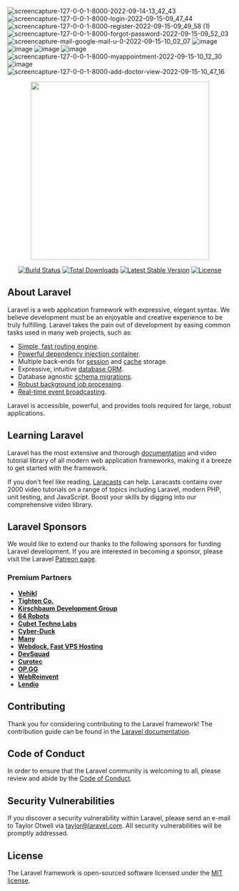 ![screencapture-127-0-0-1-8000-2022-09-14-13_42_43](https://user-images.githubusercontent.com/73254785/190092573-e6602bd5-1e46-489d-9e85-1431c1a4b473.png)
![screencapture-127-0-0-1-8000-login-2022-09-15-09_47_44](https://user-images.githubusercontent.com/73254785/190309688-da3e45e2-afd7-45bb-8113-438ccceb3a09.png)
![screencapture-127-0-0-1-8000-register-2022-09-15-09_49_58 (1)](https://user-images.githubusercontent.com/73254785/190309796-8b8a2044-22dd-4348-946a-01cb6adb9668.png)
![screencapture-127-0-0-1-8000-forgot-password-2022-09-15-09_52_03](https://user-images.githubusercontent.com/73254785/190310119-68bd035d-615c-48e7-a3eb-ca2db90d2026.png)
![screencapture-mail-google-mail-u-0-2022-09-15-10_02_07](https://user-images.githubusercontent.com/73254785/190311349-85a573f0-d127-48a5-83af-b814a2b6e18d.png)
![image](https://user-images.githubusercontent.com/73254785/190316104-5682a372-5c54-4dfb-aba7-985cfeac22b7.png)
![image](https://user-images.githubusercontent.com/73254785/190316260-1d85035a-5066-4616-84d0-d4b04e5dc183.png)
![image](https://user-images.githubusercontent.com/73254785/190311996-876932b4-d213-4be4-880b-6f3a5b03c228.png)
![image](https://user-images.githubusercontent.com/73254785/190312317-689c855f-9bda-4037-b295-3c56d1bca8d9.png)
![screencapture-127-0-0-1-8000-myappointment-2022-09-15-10_12_30](https://user-images.githubusercontent.com/73254785/190312478-3b83a936-6e84-42c4-a577-14ffe82828b6.png)
![image](https://user-images.githubusercontent.com/73254785/190316616-0d991f34-6ad2-4559-8f2d-16cf32bb54ab.png)
![screencapture-127-0-0-1-8000-add-doctor-view-2022-09-15-10_47_16](https://user-images.githubusercontent.com/73254785/190316845-84d1f7a0-b0de-4f7a-ac3a-0d33e7a47aee.png)




<p align="center"><a href="https://laravel.com" target="_blank"><img src="https://raw.githubusercontent.com/laravel/art/master/logo-lockup/5%20SVG/2%20CMYK/1%20Full%20Color/laravel-logolockup-cmyk-red.svg" width="400"></a></p>

<p align="center">
<a href="https://travis-ci.org/laravel/framework"><img src="https://travis-ci.org/laravel/framework.svg" alt="Build Status"></a>
<a href="https://packagist.org/packages/laravel/framework"><img src="https://img.shields.io/packagist/dt/laravel/framework" alt="Total Downloads"></a>
<a href="https://packagist.org/packages/laravel/framework"><img src="https://img.shields.io/packagist/v/laravel/framework" alt="Latest Stable Version"></a>
<a href="https://packagist.org/packages/laravel/framework"><img src="https://img.shields.io/packagist/l/laravel/framework" alt="License"></a>
</p>

## About Laravel

Laravel is a web application framework with expressive, elegant syntax. We believe development must be an enjoyable and creative experience to be truly fulfilling. Laravel takes the pain out of development by easing common tasks used in many web projects, such as:

- [Simple, fast routing engine](https://laravel.com/docs/routing).
- [Powerful dependency injection container](https://laravel.com/docs/container).
- Multiple back-ends for [session](https://laravel.com/docs/session) and [cache](https://laravel.com/docs/cache) storage.
- Expressive, intuitive [database ORM](https://laravel.com/docs/eloquent).
- Database agnostic [schema migrations](https://laravel.com/docs/migrations).
- [Robust background job processing](https://laravel.com/docs/queues).
- [Real-time event broadcasting](https://laravel.com/docs/broadcasting).

Laravel is accessible, powerful, and provides tools required for large, robust applications.

## Learning Laravel

Laravel has the most extensive and thorough [documentation](https://laravel.com/docs) and video tutorial library of all modern web application frameworks, making it a breeze to get started with the framework.

If you don't feel like reading, [Laracasts](https://laracasts.com) can help. Laracasts contains over 2000 video tutorials on a range of topics including Laravel, modern PHP, unit testing, and JavaScript. Boost your skills by digging into our comprehensive video library.

## Laravel Sponsors

We would like to extend our thanks to the following sponsors for funding Laravel development. If you are interested in becoming a sponsor, please visit the Laravel [Patreon page](https://patreon.com/taylorotwell).

### Premium Partners

- **[Vehikl](https://vehikl.com/)**
- **[Tighten Co.](https://tighten.co)**
- **[Kirschbaum Development Group](https://kirschbaumdevelopment.com)**
- **[64 Robots](https://64robots.com)**
- **[Cubet Techno Labs](https://cubettech.com)**
- **[Cyber-Duck](https://cyber-duck.co.uk)**
- **[Many](https://www.many.co.uk)**
- **[Webdock, Fast VPS Hosting](https://www.webdock.io/en)**
- **[DevSquad](https://devsquad.com)**
- **[Curotec](https://www.curotec.com/services/technologies/laravel/)**
- **[OP.GG](https://op.gg)**
- **[WebReinvent](https://webreinvent.com/?utm_source=laravel&utm_medium=github&utm_campaign=patreon-sponsors)**
- **[Lendio](https://lendio.com)**

## Contributing

Thank you for considering contributing to the Laravel framework! The contribution guide can be found in the [Laravel documentation](https://laravel.com/docs/contributions).

## Code of Conduct

In order to ensure that the Laravel community is welcoming to all, please review and abide by the [Code of Conduct](https://laravel.com/docs/contributions#code-of-conduct).

## Security Vulnerabilities

If you discover a security vulnerability within Laravel, please send an e-mail to Taylor Otwell via [taylor@laravel.com](mailto:taylor@laravel.com). All security vulnerabilities will be promptly addressed.

## License

The Laravel framework is open-sourced software licensed under the [MIT license](https://opensource.org/licenses/MIT).
